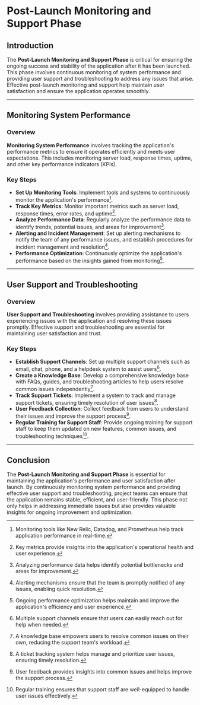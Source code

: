 # Post-Launch Monitoring and Support Phase

## Introduction
The **Post-Launch Monitoring and Support Phase** is critical for ensuring the ongoing success and stability of the application after it has been launched. This phase involves continuous monitoring of system performance and providing user support and troubleshooting to address any issues that arise. Effective post-launch monitoring and support help maintain user satisfaction and ensure the application operates smoothly.

---

## <a id="monitoring-system-performance"></a>Monitoring System Performance
### Overview
**Monitoring System Performance** involves tracking the application's performance metrics to ensure it operates efficiently and meets user expectations. This includes monitoring server load, response times, uptime, and other key performance indicators (KPIs).

### Key Steps
- **Set Up Monitoring Tools**: Implement tools and systems to continuously monitor the application's performance[^1].
- **Track Key Metrics**: Monitor important metrics such as server load, response times, error rates, and uptime[^2].
- **Analyze Performance Data**: Regularly analyze the performance data to identify trends, potential issues, and areas for improvement[^3].
- **Alerting and Incident Management**: Set up alerting mechanisms to notify the team of any performance issues, and establish procedures for incident management and resolution[^4].
- **Performance Optimization**: Continuously optimize the application's performance based on the insights gained from monitoring[^5].

[^1]: Monitoring tools like New Relic, Datadog, and Prometheus help track application performance in real-time.
[^2]: Key metrics provide insights into the application's operational health and user experience.
[^3]: Analyzing performance data helps identify potential bottlenecks and areas for improvement.
[^4]: Alerting mechanisms ensure that the team is promptly notified of any issues, enabling quick resolution.
[^5]: Ongoing performance optimization helps maintain and improve the application's efficiency and user experience.

---

## <a id="user-support-and-troubleshooting"></a>User Support and Troubleshooting
### Overview
**User Support and Troubleshooting** involves providing assistance to users experiencing issues with the application and resolving these issues promptly. Effective support and troubleshooting are essential for maintaining user satisfaction and trust.

### Key Steps
- **Establish Support Channels**: Set up multiple support channels such as email, chat, phone, and a helpdesk system to assist users[^6].
- **Create a Knowledge Base**: Develop a comprehensive knowledge base with FAQs, guides, and troubleshooting articles to help users resolve common issues independently[^7].
- **Track Support Tickets**: Implement a system to track and manage support tickets, ensuring timely resolution of user issues[^8].
- **User Feedback Collection**: Collect feedback from users to understand their issues and improve the support process[^9].
- **Regular Training for Support Staff**: Provide ongoing training for support staff to keep them updated on new features, common issues, and troubleshooting techniques[^10].

[^6]: Multiple support channels ensure that users can easily reach out for help when needed.
[^7]: A knowledge base empowers users to resolve common issues on their own, reducing the support team's workload.
[^8]: A ticket tracking system helps manage and prioritize user issues, ensuring timely resolution.
[^9]: User feedback provides insights into common issues and helps improve the support process.
[^10]: Regular training ensures that support staff are well-equipped to handle user issues effectively.

---

## Conclusion
The **Post-Launch Monitoring and Support Phase** is essential for maintaining the application's performance and user satisfaction after launch. By continuously monitoring system performance and providing effective user support and troubleshooting, project teams can ensure that the application remains stable, efficient, and user-friendly. This phase not only helps in addressing immediate issues but also provides valuable insights for ongoing improvement and optimization.

